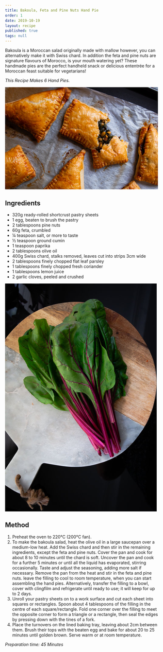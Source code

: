 ```yaml
---
title: Bakoula, Feta and Pine Nuts Hand Pie
order: 1
date: 2019-10-19
layout: recipe
published: true
tags: null
---
```

Bakoula is a Moroccan salad originally made with mallow however, you can alternatively make it with Swiss chard. In addition the feta and pine nuts are signature flavours of Morocco, is your mouth watering yet? These handmade pies are the perfect handheld snack or delicious ententrée for a Moroccan feast suitable for vegetarians!

*This Recipe Makes 6 Hand Pies.*

![Handmade Pastry Pies filled with salad](../uploads/bakoula-feta-and-pinutes-handpies-5.jpg "Bakoula Moroccan Salad Pies")

## Ingredients

* 320g ready-rolled shortcrust pastry sheets
* 1 egg, beaten to brush the pastry
* 2 tablespoons pine nuts
* 60g feta, crumbled
* ¼ teaspoon salt, or more to taste
* ½ teaspoon ground cumin
* 1 teaspoon paprika
*  2 tablespoons olive oil
* 400g Swiss chard, stalks removed, leaves cut into strips 3cm wide
* 2 tablespoons finely chopped flat leaf parsley
* 1 tablespoons finely chopped fresh coriander
*  1 tablespoons lemon juice
* 2 garlic cloves, peeled and crushed

![Swiss Chard Plant on Chopping Board](../uploads/bakoula.jpg "Swiss Chard on Chopping Board")



## Method

1. Preheat the oven to 220°C (200°C fan).
2. To make the bakoula salad, heat the olive oil in a large saucepan over a medium-low heat. Add the Swiss chard and then stir in the remaining ingredients, except the feta and pine nuts. Cover the pan and cook for about 8 to 10 minutes until the chard is soft. Uncover the pan and cook for a further 5 minutes or until all the liquid has evaporated, stirring occasionally. Taste and adjust the seasoning, adding more salt if necessary. Remove the pan from the heat and stir in the feta and pine nuts. leave the filling to cool to room temperature, when you can start assembling the hand pies. Alternatively, transfer the filling to a bowl, cover with clingfilm and refrigerate until ready to use; it will keep for up to 2 days.
3. Unroll your pastry sheets on to a work surface and cut each sheet into squares or rectangles. Spoon about 4 tablespoons of the filling in the centre of each square/rectangle. Fold one corner over the filling to meet the opposite corner to form a triangle or a rectangle, then seal the edges by pressing down with the tines of a fork.
4. Place the turnovers on the lined baking tray, leaving about 2cm between them. Brush their tops with the beaten egg and bake for about 20 to 25 minutes until golden brown. Serve warm or at room temperature.



*Preparation time: 45 Minutes*